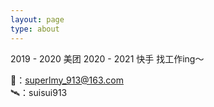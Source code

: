 ```yaml
---
layout: page
type: about
---
```

  
2019 - 2020 美团
2020 - 2021 快手
找工作ing～

📮：superlmy_913@163.com  
🛰️：suisui913
